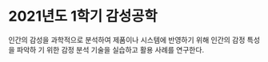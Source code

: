# 2021년도 1학기 감성공학

인간의 감성을 과학적으로 분석하여 제품이나 시스템에 반영하기 위해 인간의 감정 특성을 파악하
기 위한 감정 분석 기술을 실습하고 활용 사례를 연구한다.